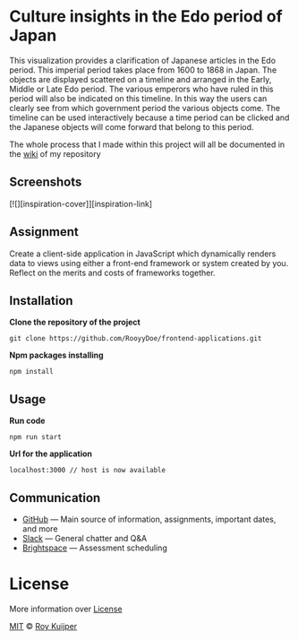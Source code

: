 # Culture insights in the Edo period of Japan

This visualization provides a clarification of Japanese articles in the Edo period. This imperial period takes place from 1600 to 1868 in Japan. The objects are displayed scattered on a timeline and arranged in the Early, Middle or Late Edo period. The various emperors who have ruled in this period will also be indicated on this timeline. In this way the users can clearly see from which government period the various objects come. The timeline can be used interactively because a time period can be clicked and the Japanese objects will come forward that belong to this period.

The whole process that I made within this project will all be documented in the [wiki](https://github.com/RooyyDoe/frontend-applications/wiki) of my repository

## Screenshots

[![][inspiration-cover]][inspiration-link]

## Assignment

Create a client-side application in JavaScript which dynamically renders data to views using either a front-end framework or system created by you. Reflect on the merits and costs of frameworks together.

## Installation

**Clone the repository of the project**
```
git clone https://github.com/RooyyDoe/frontend-applications.git
```

**Npm packages installing**
```
npm install
```

## Usage

**Run code**
```
npm run start
```

**Url for the application**

```
localhost:3000 // host is now available
```

## Communication

* [GitHub](https://github.com/RooyyDoe/) — Main source of information, assignments, important dates, and more
* [Slack](https://cmdinformationdesign.slack.com/) — General chatter and Q&A
* [Brightspace](https://dlo.mijnhva.nl/d2l/home/32180) — Assessment scheduling

# License

More information over [License](https://help.github.com/en/articles/licensing-a-repository)

[MIT](https://github.com/RooyyDoe/frontend-applications/blob/master/LICENSE.txt) © [Roy Kuijper](https://github.com/RooyyDoe)